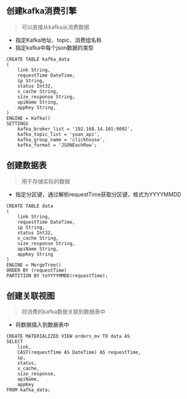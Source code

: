## 创建kafka消费引擎  
> 可以直接从kafka从消费数据  
- 指定Kafka地址、topic、消费组名称  
- 指定kafka中每个json数据的类型  
```
CREATE TABLE kafka_data
(
    link String,
    requestTime DateTime,
    ip String,
    status Int32,
    x_cache String,
    size_response String,
    apiName String,
    appKey String,
)
ENGINE = Kafka()
SETTINGS
    kafka_broker_list = '192.168.14.101:9092',
    kafka_topic_list = 'yuan_api',
    kafka_group_name = 'clickhouse',
    kafka_format = 'JSONEachRow';
```


## 创建数据表  
> 用于存储实际的数据  
- 指定分区键，通过解析requestTime获取分区键，格式为YYYYMMDD

```
CREATE TABLE data
(
    link String,
    requestTime DateTime,
    ip String,
    status Int32,
    x_cache String,
    size_response String,
    apiName String,
    appKey String
)
ENGINE = MergeTree()
ORDER BY (requestTime)
PARTITION BY toYYYYMMDD(requestTime);
```

## 创建关联视图

> 将消费的kafka数据关联到数据表中  

- 将数据插入到数据表中

```
CREATE MATERIALIZED VIEW orders_mv TO data AS
SELECT
    link,
    CAST(requestTime AS DateTime) AS requestTime,
    ip,
    status,
    x_cache,
    size_response,
    apiName,
    appKey
FROM kafka_data;
```